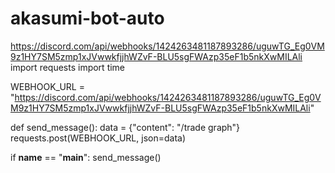 # akasumi-bot-auto
https://discord.com/api/webhooks/1424263481187893286/uguwTG_Eg0VM9z1HY7SM5zmp1xJVwwkfjjhWZvF-BLU5sgFWAzp35eF1b5nkXwMILAli
import requests
import time

WEBHOOK_URL = "https://discord.com/api/webhooks/1424263481187893286/uguwTG_Eg0VM9z1HY7SM5zmp1xJVwwkfjjhWZvF-BLU5sgFWAzp35eF1b5nkXwMILAli"

def send_message():
    data = {"content": "/trade graph"}  
    requests.post(WEBHOOK_URL, json=data)

if __name__ == "__main__":
    send_message()
